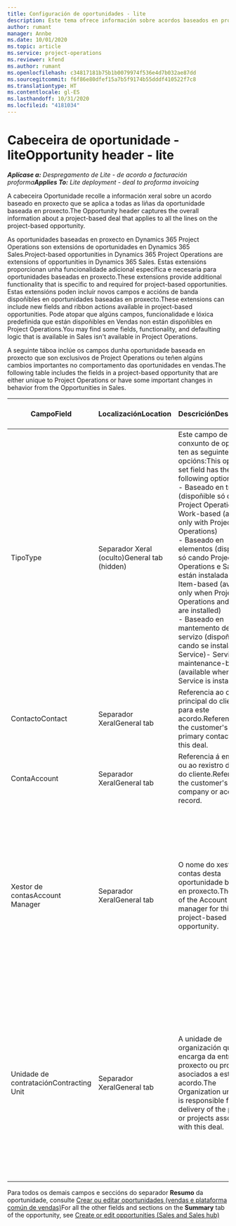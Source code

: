 ```yaml
---
title: Configuración de oportunidades - lite
description: Este tema ofrece información sobre acordos baseados en proxecto e liñas de oportunidade baseada en proxecto.
author: rumant
manager: Annbe
ms.date: 10/01/2020
ms.topic: article
ms.service: project-operations
ms.reviewer: kfend
ms.author: rumant
ms.openlocfilehash: c34817181b75b1b0079974f536e4d7b032ae87dd
ms.sourcegitcommit: f6f86e80dfef15a7b5f9174b55dddf410522f7c8
ms.translationtype: HT
ms.contentlocale: gl-ES
ms.lasthandoff: 10/31/2020
ms.locfileid: "4181034"
---
```

# <a name="opportunity-header---lite"></a><span data-ttu-id="44935-103">Cabeceira de oportunidade - lite</span><span class="sxs-lookup"><span data-stu-id="44935-103">Opportunity header - lite</span></span>

<span data-ttu-id="44935-104">_**Aplícase a:** Despregamento de Lite - de acordo a facturación proforma_</span><span class="sxs-lookup"><span data-stu-id="44935-104">_**Applies To:** Lite deployment - deal to proforma invoicing_</span></span>

<span data-ttu-id="44935-105">A cabeceira Oportunidade recolle a información xeral sobre un acordo baseado en proxecto que se aplica a todas as liñas da oportunidade baseada en proxecto.</span><span class="sxs-lookup"><span data-stu-id="44935-105">The Opportunity header captures the overall information about a project-based deal that applies to all the lines on the project-based opportunity.</span></span>

<span data-ttu-id="44935-106">As oportunidades baseadas en proxecto en Dynamics 365 Project Operations son extensións de oportunidades en Dynamics 365 Sales.</span><span class="sxs-lookup"><span data-stu-id="44935-106">Project-based opportunities in Dynamics 365 Project Operations are extensions of opportunities in Dynamics 365 Sales.</span></span> <span data-ttu-id="44935-107">Estas extensións proporcionan unha funcionalidade adicional específica e necesaria para oportunidades baseadas en proxecto.</span><span class="sxs-lookup"><span data-stu-id="44935-107">These extensions provide additional functionality that is specific to and required for project-based opportunities.</span></span> <span data-ttu-id="44935-108">Estas extensións poden incluír novos campos e accións de banda dispoñibles en oportunidades baseadas en proxecto.</span><span class="sxs-lookup"><span data-stu-id="44935-108">These extensions can include new fields and ribbon actions available in project-based opportunities.</span></span> <span data-ttu-id="44935-109">Pode atopar que algúns campos, funcionalidade e lóxica predefinida que están dispoñibles en Vendas non están dispoñibles en Project Operations.</span><span class="sxs-lookup"><span data-stu-id="44935-109">You may find some fields, functionality, and defaulting logic that is available in Sales isn't available in Project Operations.</span></span>

<span data-ttu-id="44935-110">A seguinte táboa inclúe os campos dunha oportunidade baseada en proxecto que son exclusivos de Project Operations ou teñen algúns cambios importantes no comportamento das oportunidades en vendas.</span><span class="sxs-lookup"><span data-stu-id="44935-110">The following table includes the fields in a project-based opportunity that are either unique to Project Operations or have some important changes in behavior from the Opportunities in Sales.</span></span>

| <span data-ttu-id="44935-111">**Campo**</span><span class="sxs-lookup"><span data-stu-id="44935-111">**Field**</span></span> | <span data-ttu-id="44935-112">**Localización**</span><span class="sxs-lookup"><span data-stu-id="44935-112">**Location**</span></span> | <span data-ttu-id="44935-113">**Descrición**</span><span class="sxs-lookup"><span data-stu-id="44935-113">**Description**</span></span> | <span data-ttu-id="44935-114">**Impacto descendente**</span><span class="sxs-lookup"><span data-stu-id="44935-114">**Downstream impact**</span></span> |
| --- | --- | --- | --- |
| <span data-ttu-id="44935-115">Tipo</span><span class="sxs-lookup"><span data-stu-id="44935-115">Type</span></span> | <span data-ttu-id="44935-116">Separador Xeral (oculto)</span><span class="sxs-lookup"><span data-stu-id="44935-116">General tab (hidden)</span></span> | <span data-ttu-id="44935-117">Este campo de conxunto de opcións ten as seguintes opcións:</span><span class="sxs-lookup"><span data-stu-id="44935-117">This option set field has the following options:</span></span></br><span data-ttu-id="44935-118">- Baseado en traballo (dispoñible só con Project Operations)</span><span class="sxs-lookup"><span data-stu-id="44935-118">- Work-based (available only with Project Operations)</span></span></br><span data-ttu-id="44935-119">- Baseado en elementos (dispoñible só cando Project Operations e Sales están instaladas)</span><span class="sxs-lookup"><span data-stu-id="44935-119">- Item-based (available only when Project Operations and Sales are installed)</span></span></br><span data-ttu-id="44935-120">- Baseado en mantemento de servizo (dispoñible cando se instala Field Service)</span><span class="sxs-lookup"><span data-stu-id="44935-120">- Service maintenance-based (available when Field Service is installed)</span></span> | <span data-ttu-id="44935-121">Cando usa Project Operations, este valor de campo configúrase automaticamente en **Baseado en traballo**, que clasifica a oportunidade como baseada en proxecto.</span><span class="sxs-lookup"><span data-stu-id="44935-121">When you use Project Operations, this field value is automatically set to **Work-based** which classifies the Opportunity as project-based.</span></span> <span data-ttu-id="44935-122">A oportunidade debe estar baseada en proxecto para activar todas as extensións e funcionalidades específicas do proxecto no proceso de vendas descendentes para este acordo.</span><span class="sxs-lookup"><span data-stu-id="44935-122">An Opportunity should be project-based to enable all project-specific extensions and functionality in the downstream sales process for this deal.</span></span> |
| <span data-ttu-id="44935-123">Contacto</span><span class="sxs-lookup"><span data-stu-id="44935-123">Contact</span></span> | <span data-ttu-id="44935-124">Separador Xeral</span><span class="sxs-lookup"><span data-stu-id="44935-124">General tab</span></span> | <span data-ttu-id="44935-125">Referencia ao contacto principal do cliente para este acordo.</span><span class="sxs-lookup"><span data-stu-id="44935-125">Reference to the customer's primary contact for this deal.</span></span> | |
| <span data-ttu-id="44935-126">Conta</span><span class="sxs-lookup"><span data-stu-id="44935-126">Account</span></span> | <span data-ttu-id="44935-127">Separador Xeral</span><span class="sxs-lookup"><span data-stu-id="44935-127">General tab</span></span> | <span data-ttu-id="44935-128">Referencia á empresa ou ao rexistro da conta do cliente.</span><span class="sxs-lookup"><span data-stu-id="44935-128">Reference to the customer's company or account record.</span></span> | |
| <span data-ttu-id="44935-129">Xestor de contas</span><span class="sxs-lookup"><span data-stu-id="44935-129">Account Manager</span></span> | <span data-ttu-id="44935-130">Separador Xeral</span><span class="sxs-lookup"><span data-stu-id="44935-130">General tab</span></span> | <span data-ttu-id="44935-131">O nome do xestor de contas desta oportunidade baseada en proxecto.</span><span class="sxs-lookup"><span data-stu-id="44935-131">The name of the Account manager for this project-based opportunity.</span></span> | <span data-ttu-id="44935-132">O xestor de contas é o responsable de xestionar a relación co cliente a través durante a realización deste proxecto.</span><span class="sxs-lookup"><span data-stu-id="44935-132">The Account manager is responsible for managing the relationship with the customer through the completion of this project.</span></span> <span data-ttu-id="44935-133">Baseada no rexistro de recursos reservables ligado ao xestor de contas, a unidade de contratación está predefinida.</span><span class="sxs-lookup"><span data-stu-id="44935-133">Based on the bookable resource record tied to the Account manager, the contracting unit is defaulted.</span></span> |
| <span data-ttu-id="44935-134">Unidade de contratación</span><span class="sxs-lookup"><span data-stu-id="44935-134">Contracting Unit</span></span> | <span data-ttu-id="44935-135">Separador Xeral</span><span class="sxs-lookup"><span data-stu-id="44935-135">General tab</span></span> | <span data-ttu-id="44935-136">A unidade de organización que se encarga da entrega do proxecto ou proxectos asociados a este acordo.</span><span class="sxs-lookup"><span data-stu-id="44935-136">The Organization unit that is responsible for the delivery of the project or projects associated with this deal.</span></span> | <span data-ttu-id="44935-137">A unidade de contratación é a división da empresa que completará os proxectos despois de pechar o acordo.</span><span class="sxs-lookup"><span data-stu-id="44935-137">The contracting unit is the division of the company that will complete the project(s) after the deal is closed.</span></span> <span data-ttu-id="44935-138">Cada unidade de contratación ten unha moeda e esta moeda úsase para informar dos custos estimados e reais incorridos durante o proxecto.</span><span class="sxs-lookup"><span data-stu-id="44935-138">Every contracting unit has a currency, and this currency is used to report estimated and actual costs incurred during the project.</span></span> |

<span data-ttu-id="44935-139">Para todos os demais campos e seccións do separador **Resumo** da oportunidade, consulte [Crear ou editar oportunidades (vendas e plataforma común de vendas)](https://docs.microsoft.com/dynamics365/sales-enterprise/create-edit-opportunity-sales)</span><span class="sxs-lookup"><span data-stu-id="44935-139">For all the other fields and sections on the **Summary** tab of the opportunity, see [Create or edit opportunities (Sales and Sales hub)](https://docs.microsoft.com/dynamics365/sales-enterprise/create-edit-opportunity-sales)</span></span>
